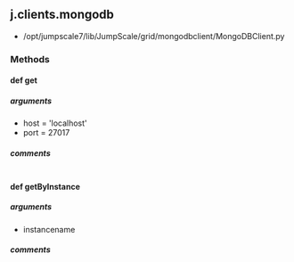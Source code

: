 ## j.clients.mongodb

- /opt/jumpscale7/lib/JumpScale/grid/mongodbclient/MongoDBClient.py

### Methods

#### def get 
##### arguments

- host = 'localhost'
- port = 27017

##### comments

```

```

#### def getByInstance 
##### arguments

- instancename

##### comments

```

```

